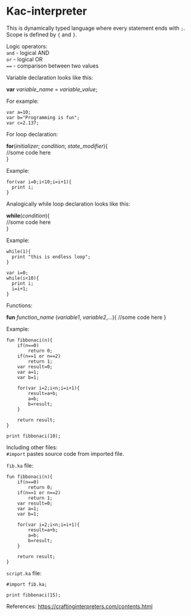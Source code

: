 # Kac-interpreter

This is dynamically typed language where every statement ends with `;`. Scope is defined by `{` and `}`. 

Logic operators:\
`and` - logical AND\
`or` - logical OR\
`==` - comparison between two values

Variable declaration looks like this:

**var** _variable_name_ = _variable_value_;

For example:
```
var a=10;
var b="Programming is fun";
var c=2.137;
```

For loop declaration:

**for**(_initializer_; _condition_; _state_modifier_){\
   //some code here\
}
  
Example:
```
for(var i=0;i<10;i=i+1){
  print i;
}
```

Analogically while loop declaration looks like this:

**while**(_condition_){\
  //some code here\
}
  
Example:
```
while(1){
  print "this is endless loop";
}

var i=0;
while(i<10){
  print i;
  i=i+1;
}
```

Functions:

**fun** _function_name_ (_variable1_, _variable2_,...){
  //some code here
}
  
Example:
```
fun fibbonaci(n){
	if(n==0)
		return 0;
	if(n==1 or n==2)
		return 1;
	var result=0;
	var a=1;
	var b=1;

	for(var i=2;i<n;i=i+1){
		result=a+b;
		a=b;
		b=result;
	}
	
	return result;
}

print fibbonaci(10);
```

Including other files:\
`#import` pastes source code from imported file.

`fib.ka` file:
```
fun fibbonaci(n){
	if(n==0)
		return 0;
	if(n==1 or n==2)
		return 1;
	var result=0;
	var a=1;
	var b=1;

	for(var i=2;i<n;i=i+1){
		result=a+b;
		a=b;
		b=result;
	}
	
	return result;
}
```
`script.ka` file:
```
#import fib.ka;

print fibbonaci(15);
```

References:
https://craftinginterpreters.com/contents.html
